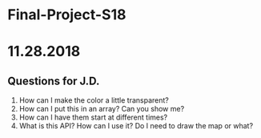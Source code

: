 # Final-Project-S18
# 11.28.2018
## Questions for J.D.
1. How can I make the color a little transparent?
2. How can I put this in an array? Can you show me?
3. How can I have them start at different times?
4. What is this API? How can I use it? Do I need to draw the map or what?
